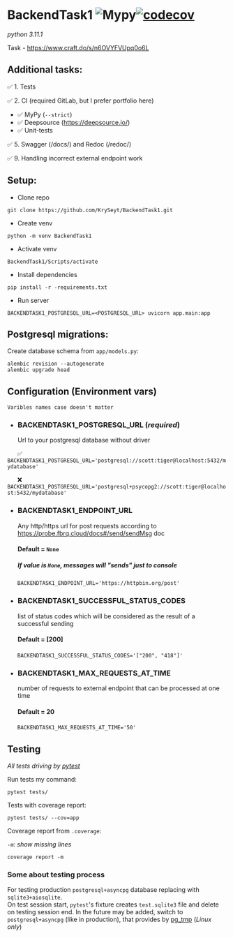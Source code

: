 # BackendTask1 ![Mypy](https://github.com/KrySeyt/backendtask1/actions/workflows/mypy.yml/badge.svg)[![codecov](https://codecov.io/gh/KrySeyt/BackendTask1/branch/main/graph/badge.svg?token=V1H2036M7I)](https://codecov.io/gh/KrySeyt/BackendTask1)
*python 3.11.1*

Task - https://www.craft.do/s/n6OVYFVUpq0o6L

## Additional tasks:

✅ 1. Tests

✅ 2. CI (required GitLab, but I prefer portfolio here)
- ✅ MyPy (`--strict`)
- ✅ Deepsource (https://deepsource.io/)
- ✅ Unit-tests

✅ 5. Swagger (/docs/) and Redoc (/redoc/)

✅ 9. Handling incorrect external endpoint work

## Setup:

- Clone repo
```shell
git clone https://github.com/KrySeyt/BackendTask1.git
```

- Create venv
```shell
python -m venv BackendTask1
```

- Activate venv
```shell
BackendTask1/Scripts/activate
```

- Install dependencies
```shell
pip install -r -requirements.txt
```

- Run server
```shell
BACKENDTASK1_POSTGRESQL_URL=<POSTGRESQL_URL> uvicorn app.main:app
```

## Postgresql migrations:
Create database schema from `app/models.py`:
```shell
alembic revision --autogenerate
alembic upgrade head
```

## Configuration (Environment vars)
    Varibles names case doesn't matter

- ### BACKENDTASK1_POSTGRESQL_URL (*required*)
    Url to your postgresql database without driver

&ensp;&thinsp;&ensp;&thinsp;
✅
`
BACKENDTASK1_POSTGRESQL_URL='postgresql://scott:tiger@localhost:5432/mydatabase'
`

&ensp;&thinsp;&ensp;&thinsp;
❌
`
BACKENDTASK1_POSTGRESQL_URL='postgresql+psycopg2://scott:tiger@localhost:5432/mydatabase'
`

- ### BACKENDTASK1_ENDPOINT_URL
  Any http/https url for post requests according to https://probe.fbrq.cloud/docs#/send/sendMsg doc

  #### Default = `None`
  ##### If value is `None`, messages will "sends" just to console

&ensp;&thinsp;&ensp;&thinsp;
`
BACKENDTASK1_ENDPOINT_URL='https://httpbin.org/post'
`

- ### BACKENDTASK1_SUCCESSFUL_STATUS_CODES
  list of status codes which will be considered as the result of a successful sending

  #### Default = [200]

&ensp;&thinsp;&ensp;&thinsp;
`
BACKENDTASK1_SUCCESSFUL_STATUS_CODES='["200", "418"]'
`

- ### BACKENDTASK1_MAX_REQUESTS_AT_TIME
  number of requests to external endpoint that can be processed at one time
  
  #### Default = 20

&ensp;&thinsp;&ensp;&thinsp;
`
BACKENDTASK1_MAX_REQUESTS_AT_TIME='50'
`

## Testing
  *All tests driving by <a href="https://github.com/pytest-dev/pytest">pytest</a>*

  Run tests my command:

  ```shell
  pytest tests/
  ```

  Tests with coverage report:

  ```shell
  pytest tests/ --cov=app
  ```

  Coverage report from `.coverage`:

  *`-m`: show missing lines*
  ```shell
  coverage report -m
  ```

### Some about testing process
For testing production `postgresql+asyncpg` database replacing with `sqlite3+aiosqlite`.\
On test session start, `pytest`'s fixture creates `test.sqlite3` file and delete on testing session end.
In the future may be added, switch to `postgresql+asyncpg` (like in production), 
that provides by <a href="https://github.com/eradman/ephemeralpg">pg_tmp</a> (*Linux only*)
